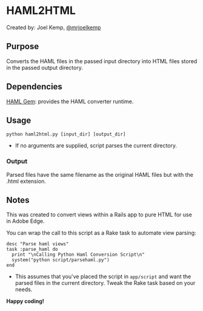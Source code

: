 HAML2HTML
===========

Created by: Joel Kemp, [@mrjoelkemp](https://twitter.com/#!/mrjoelkemp)

## Purpose

Converts the HAML files in the passed input directory into HTML files stored in the passed output directory.

## Dependencies

[HAML Gem](http://rubygems.org/gems/haml-rails): provides the HAML converter runtime.

## Usage	

`python haml2html.py [input_dir] [output_dir]`

* If no arguments are supplied, script parses the current directory.

### Output

Parsed files have the same filename as the original HAML files but with the .html extension.

## Notes

This was created to convert views within a Rails app to pure HTML for use in Adobe Edge. 

You can wrap the call to this script as a Rake task to automate view parsing:

	desc "Parse haml views"
	task :parse_haml do
	  print "\nCalling Python Haml Conversion Script\n"
	  system("python script/parsehaml.py")
	end
	
* This assumes that you've placed the script in `app/script` and want the parsed files in the current directory. Tweak the Rake task based on your needs.


**Happy coding!**
